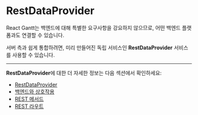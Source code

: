# RestDataProvider

React Gantt는 백엔드에 대해 특별한 요구사항을 강요하지 않으므로, 어떤 백엔드 플랫폼과도 연결할 수 있습니다.

서버 측과 쉽게 통합하려면, 미리 만들어진 독립 서비스인 **RestDataProvider** 서비스를 사용할 수 있습니다.

---

**RestDataProvider**에 대한 더 자세한 정보는 다음 섹션에서 확인하세요:

- [RestDataProvider](https://docs.svar.dev/react/gantt/guides/working_with_server)
- [백엔드와 상호작용](https://docs.svar.dev/react/gantt/guides/working_with_server/#connecting-restdataprovider-to-the-backend)
- [REST 메서드](https://docs.svar.dev/react/gantt/api/overview/restmethods_overview)
- [REST 라우트](https://docs.svar.dev/react/gantt/api/overview/restroutes_overview)